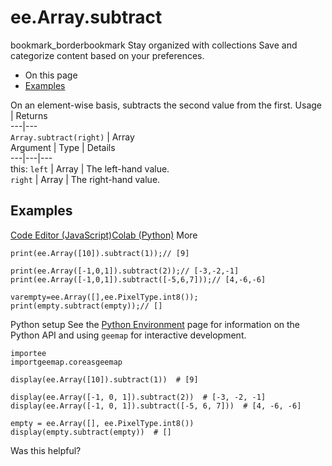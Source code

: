  
#  ee.Array.subtract
bookmark_borderbookmark Stay organized with collections  Save and categorize content based on your preferences.
  * On this page
  * [Examples](https://developers.google.com/earth-engine/apidocs/ee-array-subtract#examples)


On an element-wise basis, subtracts the second value from the first.
Usage | Returns  
---|---  
`Array.subtract(right)` | Array  
Argument | Type | Details  
---|---|---  
this: `left` | Array | The left-hand value.  
`right` | Array | The right-hand value.  
## Examples
[Code Editor (JavaScript)](https://developers.google.com/earth-engine/apidocs/ee-array-subtract#code-editor-javascript-sample)[Colab (Python)](https://developers.google.com/earth-engine/apidocs/ee-array-subtract#colab-python-sample) More
```
print(ee.Array([10]).subtract(1));// [9]

print(ee.Array([-1,0,1]).subtract(2));// [-3,-2,-1]
print(ee.Array([-1,0,1]).subtract([-5,6,7]));// [4,-6,-6]

varempty=ee.Array([],ee.PixelType.int8());
print(empty.subtract(empty));// []
```
Python setup
See the [ Python Environment](https://developers.google.com/earth-engine/guides/python_install) page for information on the Python API and using `geemap` for interactive development.
```
importee
importgeemap.coreasgeemap
```
```
display(ee.Array([10]).subtract(1))  # [9]

display(ee.Array([-1, 0, 1]).subtract(2))  # [-3, -2, -1]
display(ee.Array([-1, 0, 1]).subtract([-5, 6, 7]))  # [4, -6, -6]

empty = ee.Array([], ee.PixelType.int8())
display(empty.subtract(empty))  # []
```

Was this helpful?
